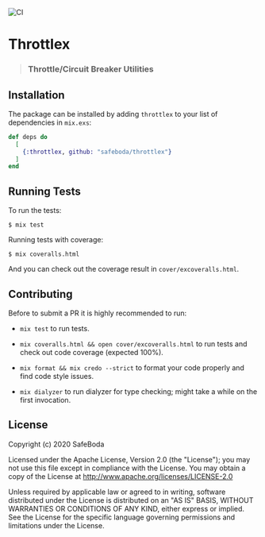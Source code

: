 ![CI](https://github.com/SafeBoda/throttlex/workflows/CI/badge.svg)

# Throttlex
> ### Throttle/Circuit Breaker Utilities

## Installation

The package can be installed by adding `throttlex` to your list of dependencies
in `mix.exs`:

```elixir
def deps do
  [
    {:throttlex, github: "safeboda/throttlex"}
  ]
end
```

## Running Tests

To run the tests:

```
$ mix test
```

Running tests with coverage:

```
$ mix coveralls.html
```

And you can check out the coverage result in `cover/excoveralls.html`.

## Contributing

Before to submit a PR it is highly recommended to run:

 * `mix test` to run tests.

 * `mix coveralls.html && open cover/excoveralls.html` to run tests and
   check out code coverage (expected 100%).

 * `mix format && mix credo --strict` to format your code properly and find
   code style issues.

 * `mix dialyzer` to run dialyzer for type checking; might take a while on the
   first invocation.

## License

Copyright (c) 2020 SafeBoda

Licensed under the Apache License, Version 2.0 (the "License");
you may not use this file except in compliance with the License.
You may obtain a copy of the License at http://www.apache.org/licenses/LICENSE-2.0

Unless required by applicable law or agreed to in writing, software
distributed under the License is distributed on an "AS IS" BASIS,
WITHOUT WARRANTIES OR CONDITIONS OF ANY KIND, either express or implied.
See the License for the specific language governing permissions and
limitations under the License.
